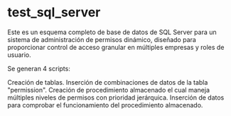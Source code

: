 # test_sql_server

Este es un esquema completo de base de datos de SQL Server para un sistema de administración de permisos dinámico, diseñado para proporcionar control de acceso granular en múltiples empresas y roles de usuario.

Se generan 4 scripts:

Creación de tablas.
Inserción de combinaciones de datos de la tabla "permission".
Creación de procedimiento almacenado el cual maneja múltiples niveles de permisos con prioridad jerárquica.
Inserción de datos para comprobar el funcionamiento del procedimiento almacenado.
